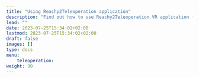 ```yaml
---
title: "Using Reachy2Teleoperation application"
description: "Find out how to use Reachy2Teleoperation VR application for teleoperation"
lead: ""
date: 2023-07-25T15:34:02+02:00
lastmod: 2023-07-25T15:34:02+02:00
draft: false
images: []
type: docs
menu:
    teleoperation:
weight: 30
---
```


